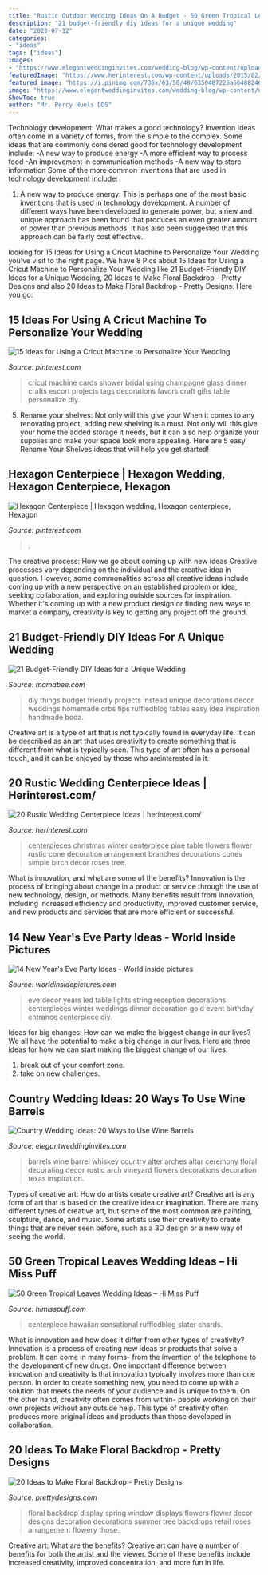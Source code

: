 ```yaml
---
title: "Rustic Outdoor Wedding Ideas On A Budget - 50 Green Tropical Leaves Wedding Ideas – Hi Miss Puff"
description: "21 budget-friendly diy ideas for a unique wedding"
date: "2023-07-12"
categories:
- "ideas"
tags: ["ideas"]
images:
- "https://www.elegantweddinginvites.com/wedding-blog/wp-content/uploads/2015/07/country-themed-wine-barrel-decoration-ideas-with-flowers.jpg"
featuredImage: "https://www.herinterest.com/wp-content/uploads/2015/02/153.jpg"
featured_image: "https://i.pinimg.com/736x/63/50/48/6350487225a6648824618de98a0244b2.jpg"
image: "https://www.elegantweddinginvites.com/wedding-blog/wp-content/uploads/2015/07/country-themed-wine-barrel-decoration-ideas-with-flowers.jpg"
ShowToc: true
author: "Mr. Percy Huels DDS"
---
```



Technology development: What makes a good technology?
Invention Ideas often come in a variety of forms, from the simple to the complex. Some ideas that are commonly considered good for technology development include: 
-A new way to produce energy 
-A more efficient way to process food 
-An improvement in communication methods 
-A new way to store information 
Some of the more common inventions that are used in technology development include:


1) A new way to produce energy: This is perhaps one of the most basic inventions that is used in technology development. A number of different ways have been developed to generate power, but a new and unique approach has been found that produces an even greater amount of power than previous methods. It has also been suggested that this approach can be fairly cost effective.

	

		
looking for 15 Ideas for Using a Cricut Machine to Personalize Your Wedding you've visit to the right page. We have 8 Pics about 15 Ideas for Using a Cricut Machine to Personalize Your Wedding like 21 Budget-Friendly DIY Ideas for a Unique Wedding, 20 Ideas to Make Floral Backdrop - Pretty Designs and also 20 Ideas to Make Floral Backdrop - Pretty Designs. Here you go:
		
    
## 15 Ideas For Using A Cricut Machine To Personalize Your Wedding

<img loading=lazy src="https://i.pinimg.com/736x/e4/25/db/e425db32202828ce2dbc8eb8d5e9943e--wedding-dinner-wedding-day.jpg" onerror="this.onerror=null;this.src='https://tse4.mm.bing.net/th?id=OIP.9t1nhy35THntWNosp6YZ_QHaLG&amp;pid=15.1';" alt="15 Ideas for Using a Cricut Machine to Personalize Your Wedding">

_Source: pinterest.com_

>cricut machine cards shower bridal using champagne glass dinner crafts escort projects tags decorations favors craft gifts table personalize diy. 

	

5. Rename your shelves: Not only will this give your
When it comes to any renovating project, adding new shelving is a must. Not only will this give your home the added storage it needs, but it can also help organize your supplies and make your space look more appealing. Here are 5 easy Rename Your Shelves ideas that will help you get started!

    
## Hexagon Centerpiece | Hexagon Wedding, Hexagon Centerpiece, Hexagon

<img loading=lazy src="https://i.pinimg.com/736x/63/50/48/6350487225a6648824618de98a0244b2.jpg" onerror="this.onerror=null;this.src='https://tse3.mm.bing.net/th?id=OIP.QRVSVRtkDLE98KlvR8ZUKgHaJ3&amp;pid=15.1';" alt="Hexagon Centerpiece | Hexagon wedding, Hexagon centerpiece, Hexagon">

_Source: pinterest.com_

>. 

	

The creative process: How we go about coming up with new ideas
Creative processes vary depending on the individual and the creative idea in question. However, some commonalities across all creative ideas include coming up with a new perspective on an established problem or idea, seeking collaboration, and exploring outside sources for inspiration. Whether it's coming up with a new product design or finding new ways to market a company, creativity is key to getting any project off the ground.

    
## 21 Budget-Friendly DIY Ideas For A Unique Wedding

<img loading=lazy src="https://mamabee.com/wp-content/uploads/2015/10/82.jpg" onerror="this.onerror=null;this.src='https://tse4.mm.bing.net/th?id=OIP.nVLMnMLVxOmZjSdyiTAz-wHaLH&amp;pid=15.1';" alt="21 Budget-Friendly DIY Ideas for a Unique Wedding">

_Source: mamabee.com_

>diy things budget friendly projects instead unique decorations decor weddings homemade orbs tips ruffledblog tables easy idea inspiration handmade boda. 

	

Creative art is a type of art that is not typically found in everyday life. It can be described as an art that uses creativity to create something that is different from what is typically seen. This type of art often has a personal touch, and it can be enjoyed by those who areinterested in it.

    
## 20 Rustic Wedding Centerpiece Ideas | Herinterest.com/

<img loading=lazy src="https://www.herinterest.com/wp-content/uploads/2015/02/153.jpg" onerror="this.onerror=null;this.src='https://tse1.mm.bing.net/th?id=OIP.0qe6-cTh6c_i-qXaCvZXpAAAAA&amp;pid=15.1';" alt="20 Rustic Wedding Centerpiece Ideas | herinterest.com/">

_Source: herinterest.com_

>centerpieces christmas winter centerpiece pine table flowers flower rustic cone decoration arrangement branches decorations cones simple birch decor roses tree. 

	

What is innovation, and what are some of the benefits?
Innovation is the process of bringing about change in a product or service through the use of new technology, design, or methods. Many benefits result from innovation, including increased efficiency and productivity, improved customer service, and new products and services that are more efficient or successful.

    
## 14 New Year&#039;s Eve Party Ideas - World Inside Pictures

<img loading=lazy src="https://worldinsidepictures.com/wp-content/uploads/2013/12/920.jpg" onerror="this.onerror=null;this.src='https://tse1.mm.bing.net/th?id=OIP.jij6bp6P0zUViOE9D5ZkYQAAAA&amp;pid=15.1';" alt="14 New Year&#039;s Eve Party Ideas - World inside pictures">

_Source: worldinsidepictures.com_

>eve decor years led table lights string reception decorations centerpieces winter weddings dinner decoration gold event birthday entrance centerpiece diy. 

	

Ideas for big changes: How can we make the biggest change in our lives?
We all have the potential to make a big change in our lives. Here are three ideas for how we can start making the biggest change of our lives:
1. break out of your comfort zone.
2. take on new challenges.

    
## Country Wedding Ideas: 20 Ways To Use Wine Barrels

<img loading=lazy src="https://www.elegantweddinginvites.com/wedding-blog/wp-content/uploads/2015/07/country-themed-wine-barrel-decoration-ideas-with-flowers.jpg" onerror="this.onerror=null;this.src='https://tse2.mm.bing.net/th?id=OIP.PdK3EIvq6HUX81c1-zyS4gHaLI&amp;pid=15.1';" alt="Country Wedding Ideas: 20 Ways to Use Wine Barrels">

_Source: elegantweddinginvites.com_

>barrels wine barrel whiskey country alter arches altar ceremony floral decorating decor rustic arch vineyard flowers decorations decoration texas inspiration. 

	

Types of creative art: How do artists create creative art?
Creative art is any form of art that is based on the creative idea or imagination. There are many different types of creative art, but some of the most common are painting, sculpture, dance, and music. Some artists use their creativity to create things that are never seen before, such as a 3D design or a new way of seeing the world.

    
## 50 Green Tropical Leaves Wedding Ideas – Hi Miss Puff

<img loading=lazy src="https://www.himisspuff.com/wp-content/uploads/2017/01/tropical-wedding-centerpieces-photo-by-Ashley-Slater-Photography.jpg" onerror="this.onerror=null;this.src='https://tse1.mm.bing.net/th?id=OIP.juwm-5CdEjJ3fVYsCcCyxQHaJ3&amp;pid=15.1';" alt="50 Green Tropical Leaves Wedding Ideas – Hi Miss Puff">

_Source: himisspuff.com_

>centerpiece hawaiian sensational ruffledblog slater chards. 

	

What is innovation and how does it differ from other types of creativity?
Innovation is a process of creating new ideas or products that solve a problem. It can come in many forms- from the invention of the telephone to the development of new drugs. 
One important difference between innovation and creativity is that innovation typically involves more than one person. In order to create something new, you need to come up with a solution that meets the needs of your audience and is unique to them. On the other hand, creativity often comes from within- people working on their own projects without any outside help. This type of creativity often produces more original ideas and products than those developed in collaboration.

    
## 20 Ideas To Make Floral Backdrop - Pretty Designs

<img loading=lazy src="http://www.prettydesigns.com/wp-content/uploads/2015/07/20-ideas-to-make-floral-backdrop8.jpg" onerror="this.onerror=null;this.src='https://tse3.mm.bing.net/th?id=OIP.JEzpeY9e4OuUtpWpAP6CpAHaLH&amp;pid=15.1';" alt="20 Ideas to Make Floral Backdrop - Pretty Designs">

_Source: prettydesigns.com_

>floral backdrop display spring window displays flowers flower decor designs decoration decorations summer tree backdrops retail roses arrangement flowery those. 

	

Creative art: What are the benefits?
Creative art can have a number of benefits for both the artist and the viewer. Some of these benefits include increased creativity, improved concentration, and more fun in life.

